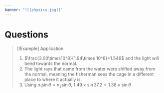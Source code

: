 ```yaml
---
banner: "![[physics.jpg]]"
---
```

# Questions

> [!Example] Application
> 1. $\frac{3.00\times10^8}{1.94\times 10^8}=1.546$ and the light will bend towards the normal.
> 2. The light rays that came from the water were shifted away from the normal, meaning the fisherman sees the cage in a different place to where it actually is.
> 3. Using $n_{1}\sin\theta=n_{2}\sin\theta$, $1.49\times \sin37.2=1.38\times \sin\theta$
> 